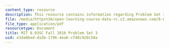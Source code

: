 ```yaml
---
content_type: resource
description: This resource contains information regarding Problem Set 3
file: /media/https%3A/open-learning-course-data-rc.s3.amazonaws.com/8-03sc-physics-iii-vibrations-and-waves-fall-2016/e3da8bedda3b17964eabcf48c920c58a_MIT8_03SCF16_ProblemSet3.pdf
file_type: application/pdf
resourcetype: Document
title: MIT 8.03SC Fall 2016 Problem Set 3
uid: e3da8bed-da3b-1796-4eab-cf48c920c58a
---
```


